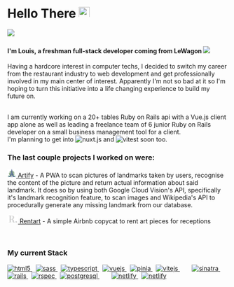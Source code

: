 <h1>Hello There <img src="https://emoji.slack-edge.com/T02NE0241/ruby_pic/a027ab8b631456a6.gif" height="25" width="25"></h1>
<img src="https://i.redd.it/qpiln2r753141.gif">

<h4>I'm Louis, a freshman full-stack developer coming from LeWagon <img src="https://emoji.slack-edge.com/T02NE0241/wagon-logo/8174979b99be030e.png" height="20"></h4>
<p>Having a hardcore interest in computer techs, I decided to switch my career from the restaurant industry to web development and get professionally involved in my main center of interest.
Apparently I'm not so bad at it so I'm hoping to turn this initiative into a life changing experience to build my future on.<br /><br />

I am currently working on a 20+ tables Ruby on Rails api with a Vue.js client app alone as well as leading a freelance team of 6 junior Ruby on Rails developer on a small business management tool for a client.<br>
I'm planning to get into 
<img src="https://github.com/wJoenn/wJoenn/assets/75388869/4e47f3d3-d438-44b2-a75b-066040475142" alt="nuxt.js" height="20"/>
and
<img src="https://github.com/wJoenn/wJoenn/assets/75388869/04814aa1-3b59-44d6-84aa-0c650b8a5981" alt="vitest" height="25"/>
soon too.
 
<h3 align="left">The last couple projects I worked on were:</h3>
<p>
  <a href="https://github.com/wJoenn/artify"><img src="/artify_favicon.png" alt="artify favicon" height="20"> Artify</a> 
   - A PWA to scan pictures of landmarks taken by users, recognise the content of the picture and return actual information about said landmark. It does so by using both Google Cloud Vision's API, specifically it's landmark recognition feature, to scan images and Wikipedia's API to procedurally generate any missing landmark from our database.
</p>

<p>
  <a href="https://github.com/wJoenn/rentart"><img src="/rentart_favicon.png" alt="rentart favicon" height="20"> Rentart</a>
   - A simple Airbnb copycat to rent art pieces for receptions
</p>

<br/>

<h3 align="left">My current Stack</h3>
<p align="left">
  <a href="https://www.w3.org/html/" target="_blank" rel="noreferrer">
    <img src="https://upload.wikimedia.org/wikipedia/commons/thumb/3/38/HTML5_Badge.svg/800px-HTML5_Badge.svg.png" alt="html5" height="55"/>
  </a>&nbsp;
  <a href="https://sass-lang.com" target="_blank" rel="noreferrer">
    <img src="https://sass-lang.com/assets/img/styleguide/seal-color-aef0354c.png" alt="sass" height="55"/>
  </a>&nbsp;
  <a href="https://www.typescriptlang.org/" target="_blank" rel="noreferrer">
    <img src="https://user-images.githubusercontent.com/75388869/234981762-04e4cea4-1dab-4544-954e-4bdc701daaec.png" alt="typescript" height="55"/>
  </a>&nbsp;
  <a href="https://vuejs.org/" target="_blank" rel="noreferrer">
    <img src="https://vuejs.org/images/logo.png" alt="vuejs" height="55"/>
  </a>&nbsp;
  <a href="https://pinia.vuejs.org/" target="_blank" rel="noreferrer">
  <img src="https://pinia.vuejs.org/logo.svg" alt="pinia" height="55"/>
  </a>&nbsp;
  <a href="https://vitejs.dev/" target="_blank" rel="noreferrer">
    <img src="https://upload.wikimedia.org/wikipedia/commons/thumb/f/f1/Vitejs-logo.svg/244px-Vitejs-logo.svg.png" alt="vitejs" height="55"/>
  </a>&nbsp;&nbsp;&nbsp;&nbsp;&nbsp;&nbsp;
  <a href="https://sinatrarb.com/" target="_blank" rel="noreferrer">
    <img src="https://github-production-user-asset-6210df.s3.amazonaws.com/75388869/248298469-9ba6c628-c3b1-46aa-a1d8-caee46817269.png" alt="sinatra" height="55"/>
  </a>&nbsp;
  <a href="https://rubyonrails.org" target="_blank" rel="noreferrer">
    <img src="https://user-images.githubusercontent.com/75388869/233712934-c6b65254-8208-4301-9102-6adf08e33384.png" alt="rails" height="55"/>
  </a>&nbsp;
   <a href="https://rspec.info/" target="_blank" rel="noreferrer">
    <img src="https://user-images.githubusercontent.com/75388869/234079178-c5e3faba-e80b-40b3-8b8f-2e9cdd6f19e7.png" alt="rspec" height="55"/>
  </a>&nbsp;
  <a href="https://www.postgresql.org" target="_blank" rel="noreferrer">
    <img src="https://upload.wikimedia.org/wikipedia/commons/thumb/2/29/Postgresql_elephant.svg/1985px-Postgresql_elephant.svg.png" alt="postgresql" height="55"/>
  </a>&nbsp;&nbsp;&nbsp;&nbsp;&nbsp;&nbsp;
  <a href="https://www.netlify.com/" target="_blank" rel="noreferrer">
    <img src="https://user-images.githubusercontent.com/75388869/235373918-a2d297cf-d476-4800-adab-11faabf5ad5e.png" alt="netlify" height="55"/>
  </a>&nbsp;
  <a href="https://fly.io/" target="_blank" rel="noreferrer">
    <img src="https://github-production-user-asset-6210df.s3.amazonaws.com/75388869/248782860-0109b3e4-ed28-4f96-8763-e0a1ce5fd321.png" alt="netlify" height="55"/>
  </a>
</p>

